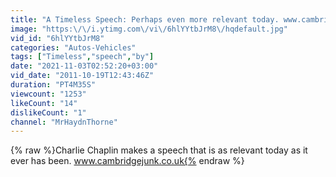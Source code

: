 ```yaml
---
title: "A Timeless Speech: Perhaps even more relevant today. www.cambridgejunk.co.uk"
image: "https:\/\/i.ytimg.com\/vi\/6hlYYtbJrM8\/hqdefault.jpg"
vid_id: "6hlYYtbJrM8"
categories: "Autos-Vehicles"
tags: ["Timeless","speech","by"]
date: "2021-11-03T02:52:20+03:00"
vid_date: "2011-10-19T12:43:46Z"
duration: "PT4M35S"
viewcount: "1253"
likeCount: "14"
dislikeCount: "1"
channel: "MrHaydnThorne"
---
```

{% raw %}Charlie Chaplin makes a speech that is as relevant today as it ever has been. www.cambridgejunk.co.uk{% endraw %}
